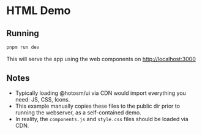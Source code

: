 # HTML Demo

## Running

```bash
pnpm run dev
```

This will serve the app using the web components on <http://localhost:3000>

## Notes

- Typically loading @hotosm/ui via CDN would import everything you need:
  JS, CSS, Icons.
- This example manually copies these files to the public dir prior to running the
  webserver, as a self-contained demo.
- In reality, the `components.js` and `style.css` files should be loaded via CDN.
